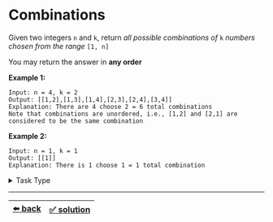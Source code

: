# Combinations

Given two integers `n` and `k`, return _all possible combinations of_ `k` _numbers chosen from the range_ `[1, n]`

You may return the answer in __any order__

__Example 1:__

```
Input: n = 4, k = 2
Output: [[1,2],[1,3],[1,4],[2,3],[2,4],[3,4]]
Explanation: There are 4 choose 2 = 6 total combinations
Note that combinations are unordered, i.e., [1,2] and [2,1] are considered to be the same combination
```

__Example 2:__

```
Input: n = 1, k = 1
Output: [[1]]
Explanation: There is 1 choose 1 = 1 total combination
```

<details>

<summary>Task Type</summary>

- __`Backtracking`__
  <details>

  <summary><i><b><code>Get all unique combinations of values of an array in any order</code></b></i></summary>

    This task is for __*Recursive Backtracking*__. You should use it to do __*Depth-first Search of Array*__ (read on to know what this means). What we need to do here is get all unique combinations of values of an array in any order

    Note that unlike the ["Permutations of a String" task](../../2\)%20Task%20Challanges.md#28-permutations-of-a-string), in this task we are supposed to return the output in __any order__, also we want _combinations_ of values of an array and not _permutations_ like in the "Permutations of a String" task (so basically we are going to combine values of an array instead of re-arranging them the difference being that `[1,2]` and `[2,1]` are different permutations but these are the same combination of the elements). So for this task the order of the combinations doesn't matter. When the order of the combinations doesn't matter you should apply a backtracking algorithm that is actually different from the one we saw before in the "Permutations of a String" task in order not to come up with duplicates (i.e., `[1,2]` and `[2,1]`)

    Basically the "Permutations of a String" task uses the Approach _`Get all permutations of values of an array in any order`_ while in this particular task we need to use the Approach _`Get all unique combinations of values of an array in any order`_

    While in the "Permutations of a String" task we would iterate the array and take out one element out of the array and get the rest of the permutations by recursively backtracking thereby always splitting the array into smaller and smaller chunks what we need to do here is somewhat the opposite though similar: we need to apply the function that by recursively backtracking builds back the array into bigger and bigger chunks (appending elements on the right to the elements on the left)

    This is what the output of the function should look like:

    ```
    Input: [1,2,3]
    Output: [
      [],
      [1],              [2],           [3],
      [1,2],[1,3],      [2,3]
      [1,2,3],
    ]
    ```

    Every level (for example `[1], [2], [3]` is level 1, `[1,2],[1,3], [2,3]` is level 2 and `[1,2,3]` is level 3) indicates the depth of the call stack (thus every next level is a recursive call) and every element separated by a space " " indicates iterations within the same function call

    Here is the function:

    ```js
    function backtrack(arr) {
      const result = [];

      function dfs(cur, offset) { // depth first search
        result.push(cur);

        if (offset === arr.length) {
          return;
        }

        for (let i = offset; i < arr.length; i++) {
          dfs(cur.concat(arr[i]), i + 1);
        }
      }

      dfs([], 0);

      return result;
    }
    ```

    In order to solve the task you need to tweak this function to suit your needs

    __Note:__ we called the recursive function inside the `backtrack` function as `dfs` meaning _Depth-first Search_ because it behaves similarly to the Depth-first Search in Binary Trees (or Graphs) but please don't confuse the two: the Binary Trees versions can be found [here](../../corejs-codejam/test/07-yield-tests.js#L457), [here](../../corejs-codejam/task/07-yield-tasks.js#L113) and of course [here](../../snippets/Data%20Structures/binary-search-tree.js)

  </details>

</details>

---

| [:arrow_left: back](../task-type.md) | [:white_check_mark: solution](./solution.js) |
| :---: | :---: |

